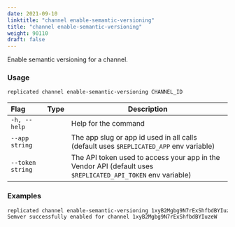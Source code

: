 ```yaml
---
date: 2021-09-10
linktitle: "channel enable-semantic-versioning"
title: "channel enable-semantic-versioning"
weight: 90110
draft: false
---
```


Enable semantic versioning for a channel.

### Usage
```bash
replicated channel enable-semantic-versioning CHANNEL_ID
```

| Flag                 | Type | Description |
|:----------------------|------|-------------|
| `-h, --help`   |  |          Help for the command |
| `--app string` | |   The app slug or app id used in all calls (default uses `$REPLICATED_APP` env variable) |
| `--token string` | |  The API token used to access your app in the Vendor API (default uses `$REPLICATED_API_TOKEN` env variable) |

### Examples
```bash
replicated channel enable-semantic-versioning 1xyB2Mgbg9N7rExShfbdBYIuzeW
Semver successfully enabled for channel 1xyB2Mgbg9N7rExShfbdBYIuzeW
```